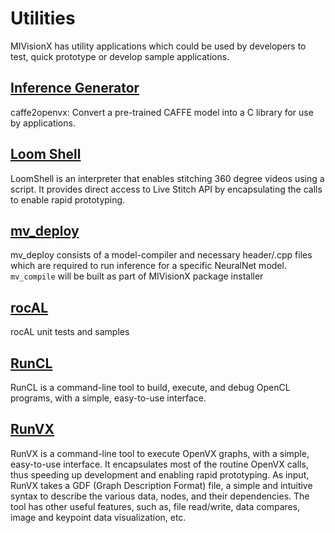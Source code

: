 # Utilities

MIVisionX has utility applications which could be used by developers to test, quick prototype or develop sample applications.

## [Inference Generator](inference_generator#inference-generator)

caffe2openvx: Convert a pre-trained CAFFE model into a C library for use by applications.

## [Loom Shell](loom_shell#radeon-loomshell)

LoomShell is an interpreter that enables stitching 360 degree videos using a script. It provides direct access to Live Stitch API by encapsulating the calls to enable rapid prototyping.

## [mv_deploy](mv_deploy)

mv_deploy consists of a model-compiler and necessary header/.cpp files which are required to run inference for a specific NeuralNet model. `mv_compile` will be built as part of MIVisionX package installer

## [rocAL](rocAL)

rocAL unit tests and samples

## [RunCL](runcl#amd-runcl)

RunCL is a command-line tool to build, execute, and debug OpenCL programs, with a simple, easy-to-use interface.

## [RunVX](runvx#amd-runvx)

RunVX is a command-line tool to execute OpenVX graphs, with a simple, easy-to-use interface. It encapsulates most of the routine OpenVX calls, thus speeding up development and enabling rapid prototyping. As input, RunVX takes a GDF (Graph Description Format) file, a simple and intuitive syntax to describe the various data, nodes, and their dependencies. The tool has other useful features, such as, file read/write, data compares, image and keypoint data visualization, etc.
